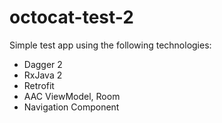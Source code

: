 # octocat-test-2
Simple test app using the following technologies:
* Dagger 2
* RxJava 2
* Retrofit
* AAC ViewModel, Room
* Navigation Component
